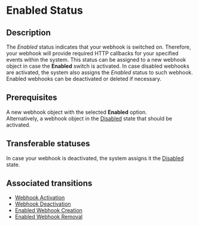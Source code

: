 # Enabled Status
## Description
The *Enabled* status indicates that your webhook is switched on. Therefore, your webhook will provide required HTTP callbacks for your specified events within the system. This status can be assigned to a new webhook object in case the **Enabled** switch is activated. In case disabled webhooks are activated, the system also assigns the *Enabled* status to such webhook.  
Enabled webhooks can be deactivated or deleted if necessary.
## Prerequisites 
A new webhook object with the selected **Enabled** option.  
Alternatively, a webhook object in the [Disabled](s-a-disabled.html) state that should be activated.
## Transferable statuses
In case your webhook is deactivated, the system assigns it the [Disabled](s-a-disabled.html) state.
## Associated transitions
* [Webhook Activation](t-2-dis-enabled.html)
* [Webhook Deactivation](t-3-enab-disabled.html)
* [Enabled Webhook Creation](t-4-new-enabled.html)
* [Enabled Webhook Removal](t-6-dis-deleted.html)
